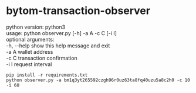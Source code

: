 # bytom-transaction-observer
 
python version: python3  
usage: python observer.py [-h] -a A -c C [-i I]  
optional arguments:  
  -h, --help  show this help message and exit  
  -a A        wallet address  
  -c C        transaction confirmation  
  -i I        request interval  
```shell
pip install -r requirements.txt
python observer.py -a bm1q3yt265592czgh96r0uz63ta8fq40uzu5a8c2h0 -c 10 -i 60
```